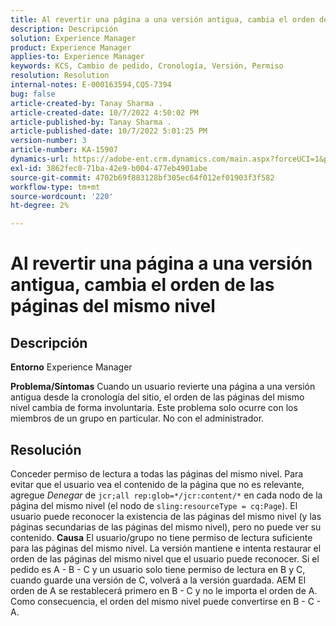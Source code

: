 ```yaml
---
title: Al revertir una página a una versión antigua, cambia el orden de las páginas del mismo nivel
description: Descripción
solution: Experience Manager
product: Experience Manager
applies-to: Experience Manager
keywords: KCS, Cambio de pedido, Cronología, Versión, Permiso
resolution: Resolution
internal-notes: E-000163594,CQ5-7394
bug: false
article-created-by: Tanay Sharma .
article-created-date: 10/7/2022 4:50:02 PM
article-published-by: Tanay Sharma .
article-published-date: 10/7/2022 5:01:25 PM
version-number: 3
article-number: KA-15907
dynamics-url: https://adobe-ent.crm.dynamics.com/main.aspx?forceUCI=1&pagetype=entityrecord&etn=knowledgearticle&id=65f57811-6046-ed11-bba2-0022480868ff
exl-id: 3862fec0-71ba-42e9-b004-477eb4901abe
source-git-commit: 4702b69f883128bf305ec64f012ef01903f3f582
workflow-type: tm+mt
source-wordcount: '220'
ht-degree: 2%

---
```


# Al revertir una página a una versión antigua, cambia el orden de las páginas del mismo nivel

## Descripción

<b>Entorno</b>
Experience Manager


<b>Problema/Síntomas</b>
Cuando un usuario revierte una página a una versión antigua desde la cronología del sitio, el orden de las páginas del mismo nivel cambia de forma involuntaria. Este problema solo ocurre con los miembros de un grupo en particular. No con el administrador.


## Resolución


Conceder permiso de lectura a todas las páginas del mismo nivel. Para evitar que el usuario vea el contenido de la página que no es relevante, agregue *Denegar* de `jcr;all rep:glob=*/jcr:content/*` en cada nodo de la página del mismo nivel (el nodo de `sling:resourceType = cq:Page`). El usuario puede reconocer la existencia de las páginas del mismo nivel (y las páginas secundarias de las páginas del mismo nivel), pero no puede ver su contenido.
<b>Causa</b>
El usuario/grupo no tiene permiso de lectura suficiente para las páginas del mismo nivel. La versión mantiene e intenta restaurar el orden de las páginas del mismo nivel que el usuario puede reconocer. Si el pedido es A - B - C y un usuario solo tiene permiso de lectura en B y C, cuando guarde una versión de C, volverá a la versión guardada. AEM El orden de A se restablecerá primero en B - C y no le importa el orden de A. Como consecuencia, el orden del mismo nivel puede convertirse en B - C - A.

